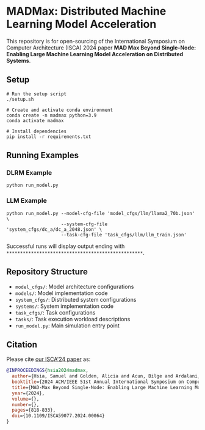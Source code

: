 # MADMax: Distributed Machine Learning Model Acceleration

This repository is for open-sourcing of the International Symposium on Computer Architecture (ISCA) 2024 paper **MAD Max Beyond Single-Node: Enabling Large Machine Learning Model Acceleration on Distributed Systems**.

## Setup
```
# Run the setup script
./setup.sh

# Create and activate conda environment
conda create -n madmax python=3.9
conda activate madmax

# Install dependencies
pip install -r requirements.txt
```

## Running Examples

### DLRM Example
```
python run_model.py
```

### LLM Example
```
python run_model.py --model-cfg-file 'model_cfgs/llm/llama2_70b.json' \
                    --system-cfg-file 'system_cfgs/dc_a/dc_a_2048.json' \
                    --task-cfg-file 'task_cfgs/llm/llm_train.json'
```

Successful runs will display output ending with `**************************************************`.

## Repository Structure
- `model_cfgs/`: Model architecture configurations
- `models/`: Model implementation code
- `system_cfgs/`: Distributed system configurations
- `systems/`: System implementation code
- `task_cfgs/`: Task configurations
- `tasks/`: Task execution workload descriptions
- `run_model.py`: Main simulation entry point

## Citation
Please cite [our ISCA'24 paper](https://arxiv.org/abs/2310.02784) as:

``` bibtex
@INPROCEEDINGS{hsia2024madmax,
  author={Hsia, Samuel and Golden, Alicia and Acun, Bilge and Ardalani, Newsha and DeVito, Zachary and Wei, Gu-Yeon and Brooks, David and Wu, Carole-Jean},
  booktitle={2024 ACM/IEEE 51st Annual International Symposium on Computer Architecture (ISCA)}, 
  title={MAD-Max Beyond Single-Node: Enabling Large Machine Learning Model Acceleration on Distributed Systems}, 
  year={2024},
  volume={},
  number={},
  pages={818-833},
  doi={10.1109/ISCA59077.2024.00064}
}
```
